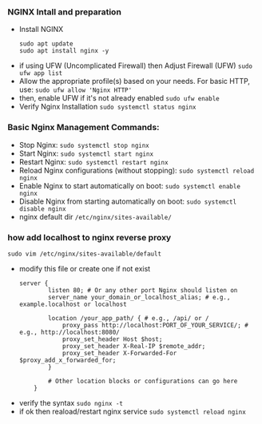 ### NGINX Intall and preparation
- Install NGINX
  ```
  sudo apt update
  sudo apt install nginx -y
  ```
- if using UFW (Uncomplicated Firewall) then Adjust Firewall (UFW)
  ```sudo ufw app list```
- Allow the appropriate profile(s) based on your needs. For basic HTTP, use:
  ```sudo ufw allow 'Nginx HTTP'```
- then, enable UFW if it's not already enabled
  ```sudo ufw enable```
- Verify Nginx Installation
  ```sudo systemctl status nginx```
### Basic Nginx Management Commands:
- Stop Nginx: ```sudo systemctl stop nginx```
- Start Nginx: ```sudo systemctl start nginx```
- Restart Nginx: ```sudo systemctl restart nginx```
- Reload Nginx configurations (without stopping): ```sudo systemctl reload nginx```
- Enable Nginx to start automatically on boot: ```sudo systemctl enable nginx```
- Disable Nginx from starting automatically on boot: ```sudo systemctl disable nginx```
- nginx default dir ```/etc/nginx/sites-available/```

### how add localhost to nginx reverse proxy
```sudo vim /etc/nginx/sites-available/default```
- modify this file or create one if not exist
  ```
  server {
          listen 80; # Or any other port Nginx should listen on
          server_name your_domain_or_localhost_alias; # e.g., example.localhost or localhost
  
          location /your_app_path/ { # e.g., /api/ or /
              proxy_pass http://localhost:PORT_OF_YOUR_SERVICE/; # e.g., http://localhost:8080/
              proxy_set_header Host $host;
              proxy_set_header X-Real-IP $remote_addr;
              proxy_set_header X-Forwarded-For $proxy_add_x_forwarded_for;
          }
  
          # Other location blocks or configurations can go here
      }
  ```
- verify the syntax
  ```sudo nginx -t```
- if ok then reaload/restart nginx service
  ```sudo systemctl reload nginx```
